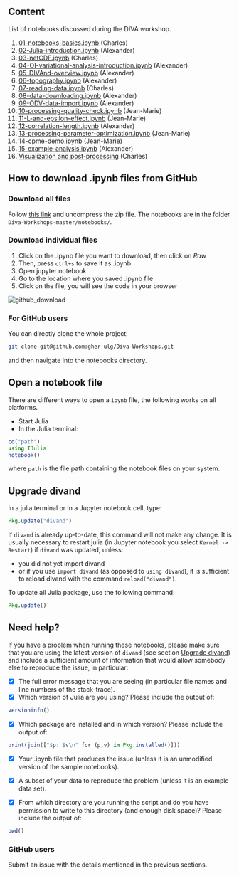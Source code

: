 ## Content

List of notebooks discussed during the DIVA workshop.

1. [01-notebooks-basics.ipynb](01-notebooks-basics.ipynb) (Charles)
1. [02-Julia-introduction.ipynb](02-Julia-introduction.ipynb) (Alexander)
1. [03-netCDF.ipynb](03-netCDF.ipynb) (Charles)
1. [04-OI-variational-analysis-introduction.ipynb](04-OI-variational-analysis-introduction.ipynb) (Alexander)
1. [05-DIVAnd-overview.ipynb](05-DIVAnd-overview.ipynb) (Alexander)
1. [06-topography.ipynb](06-topography.ipynb) (Alexander)
1. [07-reading-data.ipynb](07-reading-data.ipynb) (Charles)
1. [08-data-downloading.ipynb](08-data-downloading.ipynb) (Alexander)
1. [09-ODV-data-import.ipynb](09-ODV-data-import.ipynb) (Alexander)
1. [10-processing-quality-check.ipynb](10-processing-quality-check.ipynb) (Jean-Marie)
1. [11-L-and-epsilon-effect.ipynb](11-L-and-epsilon-effect.ipynb) (Jean-Marie)
1. [12-correlation-length.ipynb](12-correlation-length.ipynb) (Alexander)
1. [13-processing-parameter-optimization.ipynb](13-processing-parameter-optimization.ipynb) (Jean-Marie)
1. [14-cpme-demo.ipynb](14-cpme-demo.ipynb) (Jean-Marie)
1. [15-example-analysis.ipynb](15-example-analysis.ipynb) (Alexander)
1. [Visualization and post-processing](./postprocessing/README.md) (Charles)


## How to download .ipynb files from GitHub

### Download all files

Follow [this link](https://github.com/gher-ulg/Diva-Workshops/archive/master.zip) and uncompress the zip file.
The notebooks are in the folder `Diva-Workshops-master/notebooks/`.

### Download individual files
1. Click on the .ipynb file you want to download, then click on *Raw*
2. Then, press `ctrl+s` to save it as .ipynb
3. Open jupyter notebook
4. Go to the location where you saved .ipynb file
5. Click on the file, you will see the code in your browser

![github_download](https://user-images.githubusercontent.com/11868914/36780897-9db97b3a-1c74-11e8-8278-42b61fa0b57f.png)


### For GitHub users

You can directly clone the whole project:
```bash
git clone git@github.com:gher-ulg/Diva-Workshops.git
```
and then navigate into the notebooks directory.

## Open a notebook file

There are different ways to open a `ipynb` file, the following works on all platforms.

* Start Julia
* In the Julia terminal:

```julia
cd("path")
using IJulia
notebook()
```

where `path` is the file path containing the notebook files on your system.

## Upgrade divand

In a julia terminal or in a Jupyter notebook cell, type:

```julia
Pkg.update("divand")
```

If `divand` is already up-to-date, this command will not make any change.
It is usually necessary to restart julia (in Jupyter notebook you select `Kernel -> Restart`) if `divand` was updated, unless:
  * you did not yet import divand
  * or if you use `import divand` (as opposed to `using divand`), it is sufficient to reload divand with the command `reload("divand")`.

To update all Julia package, use the following command:

```julia
Pkg.update()
```

## Need help?

If you have a problem when running these notebooks, please make sure that you are using the latest version of `divand` (see section [Upgrade divand](#upgrade-divand)) and include a sufficient amount of information that would allow somebody else to reproduce the issue, in particular:

- [x] The full error message that you are seeing (in particular file names and line numbers of the stack-trace).
- [x] Which version of Julia are you using? Please include the output of:

```julia
versioninfo()
```
- [x] Which package are installed and in which version? Please include the output of:

```julia
print(join(["$p: $v\n" for (p,v) in Pkg.installed()]))
```
- [x] Your .ipynb file that produces the issue (unless it is an unmodified version of the sample notebooks).
- [x] A subset of your data to reproduce the problem (unless it is an example data set).

- [x] From which directory are you running the script and do you have permission to write to this directory (and enough disk space)? Please include the output of:

```julia
pwd()
```

### GitHub users

Submit an issue with the details mentioned in the previous sections.

<!--  LocalWords:  ODV JMB lon ipynb GitHub ctrl jupyter
 -->
<!--  LocalWords:  divand julia versioninfo pwd
 -->
